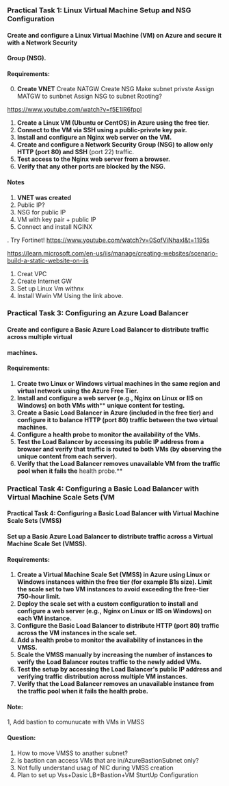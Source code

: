 ### Practical Task 1: Linux Virtual Machine Setup and NSG Configuration
#### Create and configure a Linux Virtual Machine (VM) on Azure and secure it with a Network Security
#### Group (NSG).
#### Requirements:
0. **Create VNET**
Create NATGW
Create NSG
Make subnet privste
Assign MATGW to sunbnet
Assign NSG to subnet
Rooting? 

https://www.youtube.com/watch?v=f5E1lR6fppI

1. **Create a Linux VM (Ubuntu or CentOS) in Azure using the free tier.**
2. **Connect to the VM via SSH using a public-private key pair.**
3. **Install and configure an Nginx web server on the VM.**
4. **Create and configure a Network Security Group (NSG) to allow only HTTP (port 80) and SSH**
(port 22) traffic.
5. **Test access to the Nginx web server from a browser.**
6. **Verify that any other ports are blocked by the NSG.**

#### Notes
1. **VNET was created**
2. Public IP?
3. NSG for public IP
4. VM with key pair + public IP
5. Connect and install NGINX

. Try Fortinet!
https://www.youtube.com/watch?v=0SofViNhaxI&t=1195s


https://learn.microsoft.com/en-us/iis/manage/creating-websites/scenario-build-a-static-website-on-iis

1. Creat VPC
2. Create Internet GW
3. Set up Linux Vm withnx
4. Install Wwin VM Using the link above.

### Practical Task 3: Configuring an Azure Load Balancer
#### Create and configure a Basic Azure Load Balancer to distribute traffic across multiple virtual
#### machines.
#### Requirements:
1. **Create two Linux or Windows virtual machines in the same region and virtual network using**
**the Azure Free Tier.**
2. **Install and configure a web server (e.g., Nginx on Linux or IIS on Windows) on both VMs with****
**unique content for testing.**
3. **Create a Basic Load Balancer in Azure (included in the free tier) and configure it to balance**
**HTTP (port 80) traffic between the two virtual machines.**
4. **Configure a health probe to monitor the availability of the VMs.**
5. **Test the Load Balancer by accessing its public IP address from a browser and verify that**
**traffic is routed to both VMs (by observing the unique content from each server).**
6. **Verify that the Load Balancer removes unavailable VM from the traffic pool when it fails the**
health probe.**


### Practical Task 4: Configuring a Basic Load Balancer with Virtual Machine Scale Sets (VM
#### Practical Task 4: Configuring a Basic Load Balancer with Virtual Machine Scale Sets (VMSS)
#### Set up a Basic Azure Load Balancer to distribute traffic across a Virtual Machine Scale Set (VMSS).
#### Requirements:
1. **Create a Virtual Machine Scale Set (VMSS) in Azure using Linux or Windows instances**
**within the free tier (for example B1s size). Limit the scale set to two VM instances to avoid**
**exceeding the free-tier 750-hour limit.**
2. **Deploy the scale set with a custom configuration to install and configure a web server (e.g.,**
**Nginx on Linux or IIS on Windows) on each VM instance.**
3. **Configure the Basic Load Balancer to distribute HTTP (port 80) traffic across the VM**
**instances in the scale set.**
4. **Add a health probe to monitor the availability of instances in the VMSS.**
5. **Scale the VMSS manually by increasing the number of instances to verify the Load Balancer**
**routes traffic to the newly added VMs.**
6. **Test the setup by accessing the Load Balancer's public IP address and verifying traffic**
**distribution across multiple VM instances.**
7. **Verify that the Load Balancer removes an unavailable instance from the traffic pool when it**
**fails the health probe.**


#### Note:
1, Add bastion to comunucate with VMs in VMSS

#### Question:
1. How to move VMSS to anather subnet?
2. Is bastion can access VMs that are in/AzureBastionSubnet only?
3. Not fully understand usag of NIC during VMSS creation
4. Plan to set up Vss+Dasic LB+Bastion+VM SturtUp Configuration
